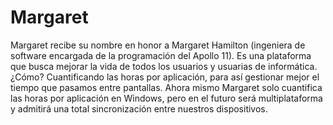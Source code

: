 # Margaret
Margaret recibe su nombre en honor a Margaret Hamilton (ingeniera de software encargada de la programación del Apollo 11). 
Es una plataforma que busca mejorar la vida de todos los usuarios y usuarias de informática. ¿Cómo? Cuantificando las horas por aplicación, para así gestionar mejor el tiempo que pasamos entre pantallas. Ahora mismo Margaret solo cuantifica las horas por aplicación en Windows, pero en el futuro será multiplataforma y admitirá una total sincronización entre nuestros dispositivos.
